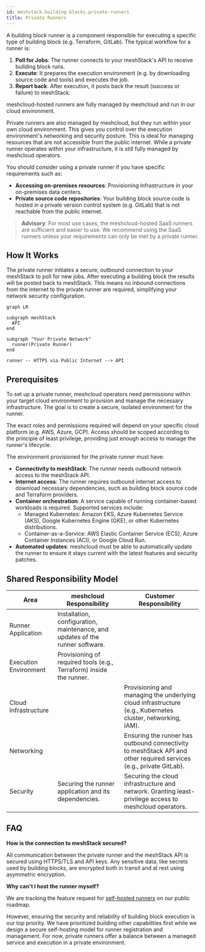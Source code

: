 ```yaml
---
id: meshstack.building-blocks.private-runners
title: Private Runners
---
```


A building block runner is a component responsible for executing a specific type of building block (e.g. Terraform, GitLab). The typical workflow for a runner is:

1.  **Poll for Jobs**: The runner connects to your meshStack's API to receive building block runs.
2.  **Execute**: It prepares the execution environment (e.g. by downloading source code and tools) and executes the job.
3.  **Report back**: After execution, it posts back the result (success or failure) to meshStack.

meshcloud-hosted runners are fully managed by meshcloud and run in our cloud environment.

Private runners are also managed by meshcloud, but they run within your own cloud environment.
This gives you control over the execution environment's networking and security posture.
This is ideal for managing resources that are not accessible from the public internet.
While a private runner operates within your infrastructure, it is still fully managed by meshcloud operators.

You should consider using a private runner if you have specific requirements such as:

- **Accessing on-premises resources**: Provisioning infrastructure in your on-premises data centers.
- **Private source code repositories**: Your building block source code is hosted in a private version control system (e.g. GitLab) that is not reachable from the public internet.

> **Advisory**: For most use cases, the meshcloud-hosted SaaS runners are sufficient and easier to use. We recommend using the SaaS runners unless your requirements can only be met by a private runner.

## How It Works

The private runner initiates a secure, outbound connection to your meshStack to poll for new jobs.
After executing a building block the results will be posted back to meshStack.
This means no inbound connections from the internet to the private runner are required, simplifying your network security configuration.

```mermaid
graph LR

subgraph meshStack
  API
end

subgraph "Your Private Network"
  runner(Private Runner)
end

runner -- HTTPS via Public Internet --> API
```

## Prerequisites

To set up a private runner, meshcloud operators need permissions within your target cloud environment to provision and manage the necessary infrastructure.
The goal is to create a secure, isolated environment for the runner.

The exact roles and permissions required will depend on your specific cloud platform (e.g. AWS, Azure, GCP).
Access should be scoped according to the principle of least privilege, providing just enough access to manage the runner's lifecycle.

The environment provisioned for the private runner must have:

- **Connectivity to meshStack**: The runner needs outbound network access to the meshStack API.
- **Internet access**: The runner requires outbound internet access to download necessary dependencies, such as building block source code and Terraform providers.
- **Container orchestration**: A service capable of running container-based workloads is required. Supported services include:
  - Managed Kubernetes: Amazon EKS, Azure Kubernetes Service (AKS), Google Kubernetes Engine (GKE), or other Kubernetes distributions.
  - Container-as-a-Service: AWS Elastic Container Service (ECS), Azure Container Instances (ACI), or Google Cloud Run.
- **Automated updates**: meshcloud must be able to automatically update the runner to ensure it stays current with the latest features and security patches.

## Shared Responsibility Model

| Area                  | meshcloud Responsibility                                                      | Customer Responsibility                                                                                            |
| --------------------- | ----------------------------------------------------------------------------- | ------------------------------------------------------------------------------------------------------------------ |
| Runner Application    | Installation, configuration, maintenance, and updates of the runner software. |                                                                                                                    |
| Execution Environment | Provisioning of required tools (e.g., Terraform) inside the runner.           |                                                                                                                    |
| Cloud Infrastructure  |                                                                               | Provisioning and managing the underlying cloud infrastructure (e.g., Kubernetes cluster, networking, IAM).         |
| Networking            |                                                                               | Ensuring the runner has outbound connectivity to meshStack API and other required services (e.g., private GitLab). |
| Security              | Securing the runner application and its dependencies.                         | Securing the cloud infrastructure and network. Granting least-privilege access to meshcloud operators.             |

## FAQ

**How is the connection to meshStack secured?**

All communication between the private runner and the meshStack API is secured using HTTPS/TLS and API keys.
Any sensitive data, like secrets used by building blocks, are encrypted both in transit and at rest using asymmetric encryption.

**Why can't I host the runner myself?**

We are tracking the feature request for [self-hosted runners](https://meshcloud.canny.io/feature-requests/p/host-my-own-runner-for-my-own-building-block-definitions) on our public roadmap.

However, ensuring the security and reliability of building block execution is our top priority.
We have prioritized building other capabilities first while we design a secure self-hosting model for runner registration and management.
For now, private runners offer a balance between a managed service and execution in a private environment.
